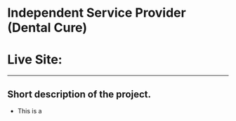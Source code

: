 # Independent Service Provider (Dental Cure)
# Live Site:
***
## Short description of the project.
* This is a 
